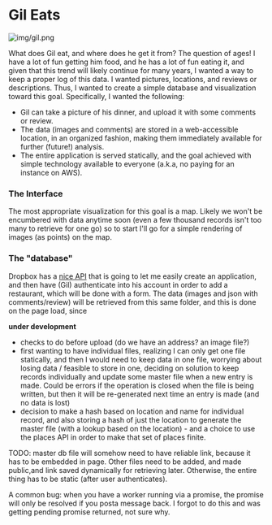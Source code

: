 # Gil Eats

![img/gil.png](img/gil.png)

What does Gil eat, and where does he get it from? The question of ages! I have a lot of fun getting him food, and he has a lot of fun eating it, and given that this trend will likely continue for many years, I wanted a way to keep a proper log of this data. I wanted pictures, locations, and reviews or descriptions. Thus, I wanted to create a simple database and visualization toward this goal. Specifically, I wanted the following:

- Gil can take a picture of his dinner, and upload it with some comments or review.
- The data (images and comments) are stored in a web-accessible location, in an organized fashion, making them immediately available for further (future!) analysis.
- The entire application is served statically, and the goal achieved with simple technology available to everyone (a.k.a, no paying for an instance on AWS).

### The Interface
The most appropriate visualization for this goal is a map. Likely we won't be encumbered with data anytime soon (even a few thousand records isn't too many to retrieve for one go) so to start I'll go for a simple rendering of images (as points) on the map.

### The "database"
Dropbox has a [nice API](https://dropbox.github.io/dropbox-api-v2-explorer) that is going to let me easily create an application, and then have (Gil) authenticate into his account in order to add a restaurant, which will be done with a form. The data (images and json with comments/review) will be retrieved from this same folder, and this is done on the page load, since


**under development**

- checks to do before upload (do we have an address? an image file?)
- first wanting to have individual files, realizing I can only get one file statically, and then I would need to keep data in one file, worrying about losing data / feasible to store in one, deciding on solution to keep records individually and update some master file when a new entry is made. Could be errors if the operation is closed when the file is being written, but then it will be re-generated next time an entry is made (and no data is lost)
- decision to make a hash based on location and name for individual record, and also storing a hash of just the location to generate the master file (with a lookup based on the location) - and a choice to use the places API in order to make that set of places finite. 

TODO: master db file will somehow need to have reliable link, because it has to be embedded in page. Other files need to be added, and made public,and link saved dynamically for retrieving later. Otherwise, the entire thing has to be static (after user authenticates).

A common bug: when you have a worker running via  a promise, the promise will only be resolved if you posta message back. I forgot to do this and was getting pending promise returned, not sure why.
